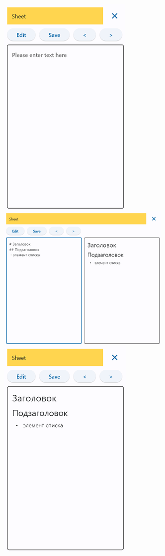 ![Редактирование](./.imgs/editing.png)
![Редактирование и предпросмотр](./.imgs/editing-and-review.png)
![Сохранение](./.imgs/saving.png)
